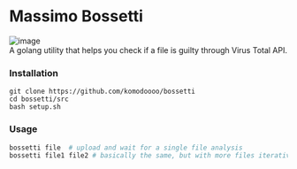 # Massimo Bossetti
![image](https://github.com/user-attachments/assets/ed04148c-0ee3-4537-996f-3924f5bdd028)
<br>A golang utility that helps you check if a file is guilty through Virus Total API.

### Installation
```
git clone https://github.com/komodoooo/bossetti
cd bossetti/src
bash setup.sh
```
### Usage
```sh
bossetti file  # upload and wait for a single file analysis
bossetti file1 file2 # basically the same, but with more files iteratively
```
